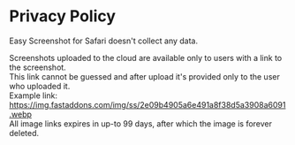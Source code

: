 # Privacy Policy

Easy Screenshot for Safari doesn't collect any data.

Screenshots uploaded to the cloud are available only to users with a link to the screenshot.  
This link cannot be guessed and after upload it's provided only to the user who uploaded it.  
Example link:  
https://img.fastaddons.com/img/ss/2e09b4905a6e491a8f38d5a3908a6091.webp  
All image links expires in up-to 99 days, after which the image is forever deleted.  

